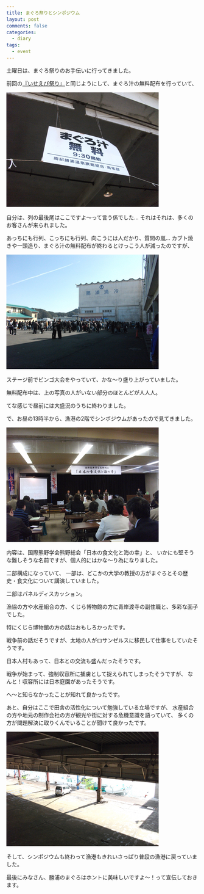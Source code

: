 ```yaml
---
title: まぐろ祭りとシンポジウム
layout: post
comments: false
categories:
  - diary
tags:
  - event
---
```

土曜日は、まぐろ祭りのお手伝いに行ってきました。

前回の[『いせえび祭り』][1]と同じようにして、まぐろ汁の無料配布を行っていて、

![まぐろ祭り無料配布][2]

自分は、列の最後尾はここですよ～って言う係でした…
それはそれは、多くのお客さんが来られました。

あっちにも行列、こっちにも行列、向こうには人だかり、質問の嵐…
カブト焼きや一頭造り、まぐろ汁の無料配布が終わるとけっこう人が減ったのですが、

![まぐろ祭りステージ前][3]

ステージ前でビンゴ大会をやっていて、かな～り盛り上がっていました。

無料配布中は、上の写真の人がいない部分のほとんどが人人人。

てな感じで昼前には大盛況のうちに終わりました。

で、お昼の13時半から、漁港の2階でシンポジウムがあったので見てきました。

![まぐろ祭りシンポジウム][4]

内容は、国際熊野学会熊野総会「日本の食文化と海の幸」と、
いかにも堅そうな難しそうな名前ですが、個人的にはかな～り為になりました。

二部構成になっていて、
一部は、どこかの大学の教授の方がまぐろとその歴史・食文化について講演していました。

二部はパネルディスカッション。

漁協の方や水産組合の方、くじら博物館の方に青岸渡寺の副住職と、多彩な面子でした。

特にくじら博物館の方の話はおもしろかったです。

戦争前の話だそうですが、太地の人がロサンゼルスに移民して仕事をしていたそうです。

日本人村もあって、日本との交流も盛んだったそうです。

戦争が始まって、強制収容所に捕虜として捉えられてしまったそうですが、
なんと！収容所には日本庭園があったそうです。

へ～と知らなかったことが知れて良かったです。

あと、自分はここで田舎の活性化について勉強している立場ですが、
水産組合の方や地元の制作会社の方が観光や街に対する危機意識を語っていて、
多くの方が問題解決に取りくんでいることが聞けて良かったです。

![片づけ後の那智勝浦漁港][5]

そして、シンポジウムも終わって漁港もきれいさっぱり普段の漁港に戻っていました。

最後にみなさん、勝浦のまぐろはホントに美味しいですよ～！って宣伝しておきます。


 [1]: /diary/ise-lobster-fes-nachikatsuura.html "いせえび祭り"
 [2]: /img/uploads/2010/02/maguro-festival-nachikatsuura-1.jpg
 [3]: /img/uploads/2010/02/maguro-festival-nachikatsuura-2.jpg
 [4]: /img/uploads/2010/02/maguro-festival-nachikatsuura-3.jpg
 [5]: /img/uploads/2010/02/maguro-festival-nachikatsuura-4.jpg
